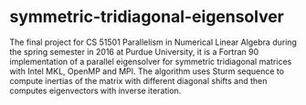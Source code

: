 # symmetric-tridiagonal-eigensolver
The final project for CS 51501 Parallelism in Numerical Linear Algebra during the spring semester in 2016 at Purdue University, it is a Fortran 90 implementation of a parallel eigensolver for symmetric tridiagonal matrices with Intel MKL, OpenMP and MPI. The algorithm uses Sturm sequence to compute inertias of the matrix with different diagonal shifts and then computes eigenvectors with inverse iteration.
